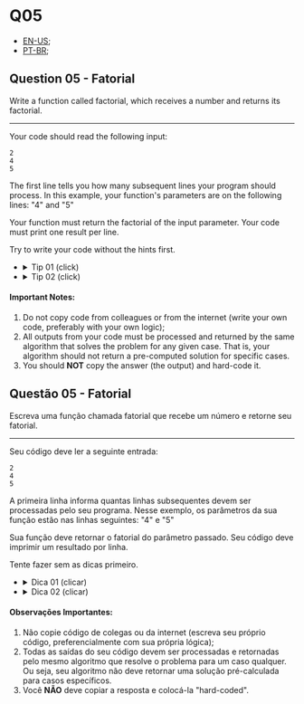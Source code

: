# Q05

- [EN-US](#question-05---fatorial);
- [PT-BR](#questão-05---fatorial);

## Question 05 - Fatorial

Write a function called factorial, which receives a number and returns its
factorial.

<hr>

Your code should read the following input:

```
2
4
5
```

The first line tells you how many subsequent lines your program should process. In this example, your function's parameters are on the following lines: "4" and "5"

Your function must return the factorial of the input parameter. Your code must print one result per line.


Try to write your code without the hints first.

- <details><summary>Tip 01 (click)</summary>Integers usually have 4 bytes (4*8 = 32 bits) of space. This means they can represent up to 2^32 values (split in half for positives and half for negatives).</details>
- <details><summary>Tip 02 (click)</summary>How about searching for data types that can represent "13!" ?</details>

#### Important Notes:

1. Do not copy code from colleagues or from the internet (write your own code, preferably with your own logic);
2. All outputs from your code must be processed and returned by the same algorithm that solves the problem for any given case. That is, your algorithm should not return a pre-computed solution for specific cases.
3. You should **NOT** copy the answer (the output) and hard-code it.


## Questão 05 - Fatorial

Escreva uma função chamada fatorial que recebe um número e retorne seu
fatorial.

<hr>

Seu código deve ler a seguinte entrada:

```
2
4
5
```

A primeira linha informa quantas linhas subsequentes devem ser processadas pelo seu programa. Nesse exemplo, os parâmetros da sua função estão nas linhas seguintes: "4" e "5"

Sua função deve retornar o fatorial do parâmetro passado. Seu código deve imprimir um resultado por linha. 


Tente fazer sem as dicas primeiro.

- <details><summary>Dica 01 (clicar)</summary>Inteiros costumam ter 4 bytes (4*8 = 32 bits) de espaço. Isso significa que podem representar até 2^32 valores (divido em metade para positivos e metade para negativos).</details>
- <details><summary>Dica 02 (clicar)</summary>Que tal pesquisar tipos que consigam representar "13!" ?</details>

#### Observações Importantes:

1. Não copie código de colegas ou da internet (escreva seu próprio código, preferencialmente com sua própria lógica);
2. Todas as saídas do seu código devem ser processadas e retornadas pelo mesmo algoritmo que resolve o problema para um caso qualquer. Ou seja, seu algoritmo não deve retornar uma solução pré-calculada para casos específicos.
3. Você **NÃO** deve copiar a resposta e colocá-la "hard-coded".
